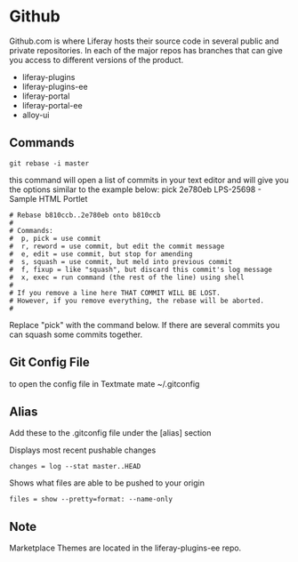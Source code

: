 # Github
Github.com is where Liferay hosts their source code in several public and private repositories. In each of the major repos has branches that can give you access to different versions of the product.

- liferay-plugins
- liferay-plugins-ee
- liferay-portal
- liferay-portal-ee
- alloy-ui

## Commands
	git rebase -i master
this command will open a list of commits in your text editor and will give you the options similar to the example below:
	pick 2e780eb LPS-25698 - Sample HTML Portlet

	# Rebase b810ccb..2e780eb onto b810ccb
	#
	# Commands:
	#  p, pick = use commit
	#  r, reword = use commit, but edit the commit message
	#  e, edit = use commit, but stop for amending
	#  s, squash = use commit, but meld into previous commit
	#  f, fixup = like "squash", but discard this commit's log message
	#  x, exec = run command (the rest of the line) using shell
	#
	# If you remove a line here THAT COMMIT WILL BE LOST.
	# However, if you remove everything, the rebase will be aborted.
	#
Replace "pick" with the command below. If there are several commits you can squash some commits together.

## Git Config File
to open the config file in Textmate
	mate ~/.gitconfig

## Alias
Add these to the .gitconfig file under the [alias] section

Displays most recent pushable changes

	changes = log --stat master..HEAD	

Shows what files are able to be pushed to your origin

	files = show --pretty=format: --name-only

## Note
Marketplace Themes are located in the liferay-plugins-ee repo.